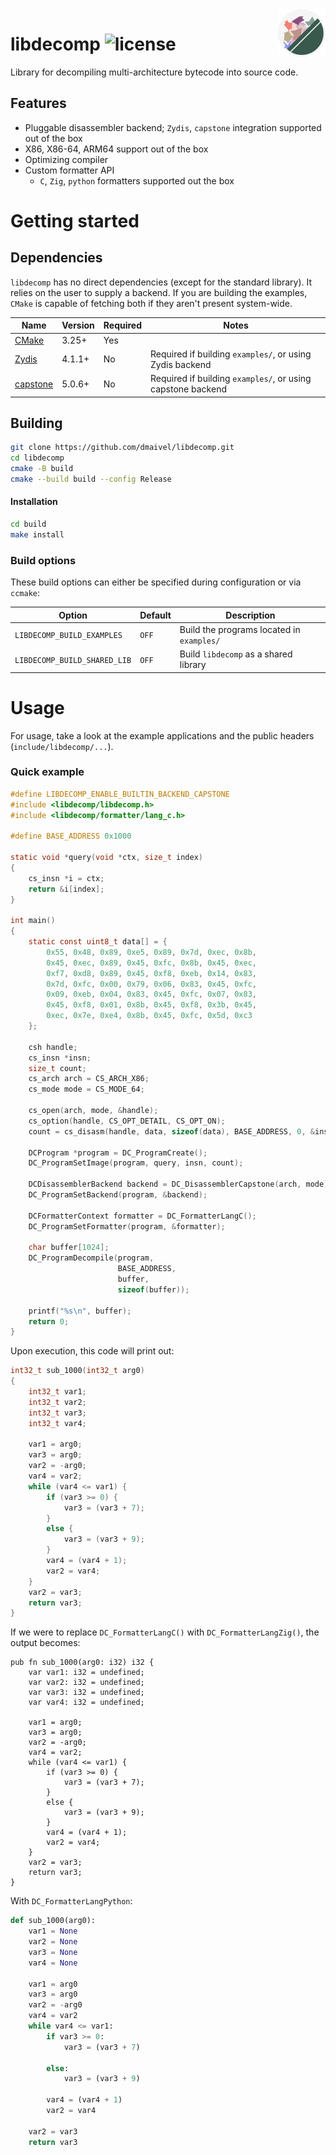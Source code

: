 <img align="right" width="15%" src="media/decomp.svg">

# libdecomp ![license](https://img.shields.io/badge/license-MIT-blue)

Library for decompiling multi-architecture bytecode into source code. 

## Features

- Pluggable disassembler backend; `Zydis`, `capstone` integration supported out of the box
- X86, X86-64, ARM64 support out of the box
- Optimizing compiler
- Custom formatter API
  - `C`, `Zig`, `python` formatters supported out the box

# Getting started

## Dependencies

`libdecomp` has no direct dependencies (except for the standard library). It relies on the user to supply a backend. If you are building the examples, `CMake` is capable of fetching both if they aren't present system-wide.

| Name | Version | Required | Notes |
| ---- | ------- | - | - |
| [CMake](https://cmake.org/) | 3.25+ | Yes |  |
| [Zydis](https://github.com/zyantific/zydis) | 4.1.1+ | No | Required if building `examples/`, or using Zydis backend |
| [capstone](https://github.com/capstone-engine/capstone) | 5.0.6+ | No | Required if building `examples/`, or using capstone backend | 

## Building

```bash
git clone https://github.com/dmaivel/libdecomp.git
cd libdecomp
cmake -B build
cmake --build build --config Release
```

#### Installation 

```bash
cd build 
make install
```

### Build options

These build options can either be specified during configuration or via `ccmake`:

| Option | Default | Description |
| - | - | - |
| `LIBDECOMP_BUILD_EXAMPLES` | `OFF` | Build the programs located in `examples/`
| `LIBDECOMP_BUILD_SHARED_LIB` | `OFF` | Build `libdecomp` as a shared library 

# Usage

For usage, take a look at the example applications and the public headers (`include/libdecomp/...`).

### Quick example

```c 
#define LIBDECOMP_ENABLE_BUILTIN_BACKEND_CAPSTONE
#include <libdecomp/libdecomp.h>
#include <libdecomp/formatter/lang_c.h>

#define BASE_ADDRESS 0x1000

static void *query(void *ctx, size_t index)
{
    cs_insn *i = ctx;
    return &i[index];
}

int main()
{
    static const uint8_t data[] = { 
        0x55, 0x48, 0x89, 0xe5, 0x89, 0x7d, 0xec, 0x8b, 
        0x45, 0xec, 0x89, 0x45, 0xfc, 0x8b, 0x45, 0xec, 
        0xf7, 0xd8, 0x89, 0x45, 0xf8, 0xeb, 0x14, 0x83, 
        0x7d, 0xfc, 0x00, 0x79, 0x06, 0x83, 0x45, 0xfc, 
        0x09, 0xeb, 0x04, 0x83, 0x45, 0xfc, 0x07, 0x83, 
        0x45, 0xf8, 0x01, 0x8b, 0x45, 0xf8, 0x3b, 0x45, 
        0xec, 0x7e, 0xe4, 0x8b, 0x45, 0xfc, 0x5d, 0xc3 
    };

    csh handle;
    cs_insn *insn;
    size_t count;
    cs_arch arch = CS_ARCH_X86;
    cs_mode mode = CS_MODE_64;

    cs_open(arch, mode, &handle);
    cs_option(handle, CS_OPT_DETAIL, CS_OPT_ON); 
    count = cs_disasm(handle, data, sizeof(data), BASE_ADDRESS, 0, &insn);

    DCProgram *program = DC_ProgramCreate();
    DC_ProgramSetImage(program, query, insn, count);

    DCDisassemblerBackend backend = DC_DisassemblerCapstone(arch, mode);
    DC_ProgramSetBackend(program, &backend);
    
    DCFormatterContext formatter = DC_FormatterLangC();
    DC_ProgramSetFormatter(program, &formatter);

    char buffer[1024];
    DC_ProgramDecompile(program, 
                        BASE_ADDRESS, 
                        buffer, 
                        sizeof(buffer));

    printf("%s\n", buffer);
    return 0;
}
```

Upon execution, this code will print out:
```c 
int32_t sub_1000(int32_t arg0)
{
    int32_t var1;
    int32_t var2;
    int32_t var3;
    int32_t var4;

    var1 = arg0;
    var3 = arg0;
    var2 = -arg0;
    var4 = var2;
    while (var4 <= var1) {
        if (var3 >= 0) {
            var3 = (var3 + 7);
        }
        else {
            var3 = (var3 + 9);
        }
        var4 = (var4 + 1);
        var2 = var4;
    }
    var2 = var3;
    return var3;
}
```

If we were to replace `DC_FormatterLangC()` with `DC_FormatterLangZig()`, the output becomes:
```zig
pub fn sub_1000(arg0: i32) i32 {
    var var1: i32 = undefined;
    var var2: i32 = undefined;
    var var3: i32 = undefined;
    var var4: i32 = undefined;

    var1 = arg0;
    var3 = arg0;
    var2 = -arg0;
    var4 = var2;
    while (var4 <= var1) {
        if (var3 >= 0) {
            var3 = (var3 + 7);
        }
        else {
            var3 = (var3 + 9);
        }
        var4 = (var4 + 1);
        var2 = var4;
    }
    var2 = var3;
    return var3;
}
```

With `DC_FormatterLangPython`:
```python 
def sub_1000(arg0):
    var1 = None
    var2 = None
    var3 = None
    var4 = None

    var1 = arg0
    var3 = arg0
    var2 = -arg0
    var4 = var2
    while var4 <= var1:
        if var3 >= 0:
            var3 = (var3 + 7)

        else:
            var3 = (var3 + 9)

        var4 = (var4 + 1)
        var2 = var4

    var2 = var3
    return var3
```
